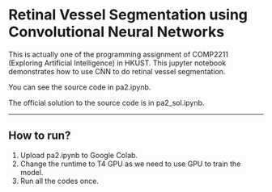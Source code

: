 # Retinal Vessel Segmentation using Convolutional Neural Networks

This is actually one of the programming assignment of COMP2211 (Exploring Artificial Intelligence) in HKUST. This jupyter notebook demonstrates how to use CNN to do retinal vessel segmentation.

You can see the source code in pa2.ipynb.

The official solution to the source code is in pa2_sol.ipynb.

---

## How to run?

1. Upload pa2.ipynb to Google Colab. 
2. Change the runtime to T4 GPU as we need to use GPU to train the model.
3. Run all the codes once.